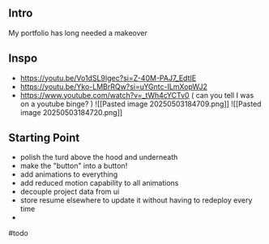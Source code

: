 ## Intro
My portfolio has long needed a makeover
## Inspo
- https://youtu.be/Vo1dSL9Igec?si=Z-40M-PAJ7_EdtIE
- https://youtu.be/Yko-LMBrRQw?si=uYGntc-ILmXopWJ2
- https://www.youtube.com/watch?v=_tWh4cYCTv0
( can you tell I was on a youtube binge? )
![[Pasted image 20250503184709.png]]
![[Pasted image 20250503184720.png]]

## Starting Point
- polish the turd above the hood and underneath
- make the "button" into a button!
- add animations to everything
- add reduced motion capability to all animations
- decouple project data from ui
- store resume elsewhere to update it without having to redeploy every time
- 
#todo
